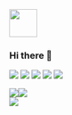 <img src="https://github.com/Hitsuki9/Hitsuki9/raw/master/balloon.gif" width="50">

### Hi there 👋

![](https://img.shields.io/badge/-JavaScript-%23F7DF1E?style=flat-square&logo=JavaScript&logoColor=000)
![](https://img.shields.io/badge/-TypeScript-%23007ACC?style=flat-square&logo=TypeScript&logoColor=fff)
![](https://img.shields.io/badge/-Node.js-%23339933?style=flat-square&logo=Node.js&logoColor=fff)
![](https://img.shields.io/badge/-React-%2361DAFB?style=flat-square&logo=React&logoColor=000)
![](https://img.shields.io/badge/-Vue.js-%234FC08D?style=flat-square&logo=Vue.js&logoColor=fff)

<div style="display: flex;">
  <img src="https://github-readme-stats.vercel.app/api?username=Hitsuki9&show_icons=true" />
  <img src="https://github-readme-stats.vercel.app/api/top-langs/?username=Hitsuki9&langs_count=8&layout=compact" />
</div>
<img src="https://github-profile-trophy.vercel.app/?username=Hitsuki9" />
